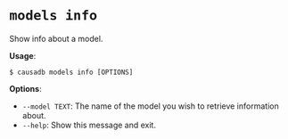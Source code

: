 # `models info`

Show info about a model.

**Usage**:

```console
$ causadb models info [OPTIONS]
```

**Options**:

* `--model TEXT`: The name of the model you wish to retrieve information about.
* `--help`: Show this message and exit.

